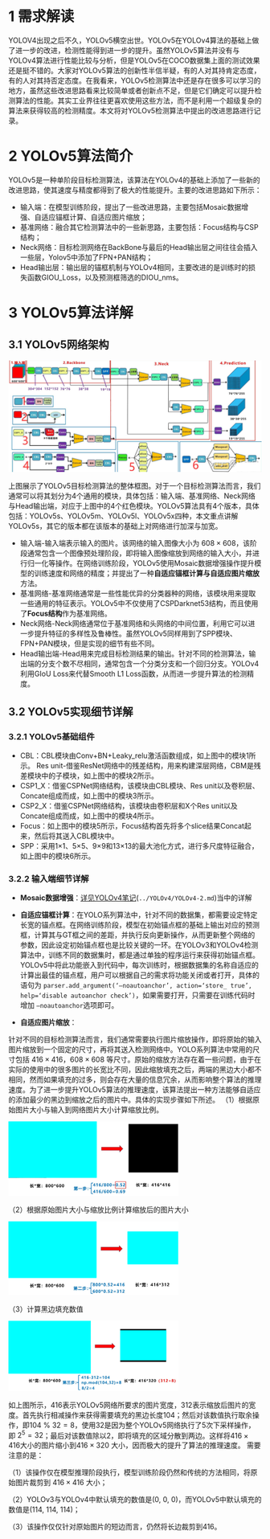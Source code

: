 # 1 需求解读

YOLOV4出现之后不久，YOLOv5横空出世。YOLOv5在YOLOv4算法的基础上做了进一步的改进，检测性能得到进一步的提升。虽然YOLOv5算法并没有与YOLOv4算法进行性能比较与分析，但是YOLOv5在COCO数据集上面的测试效果还是挺不错的。大家对YOLOv5算法的创新性半信半疑，有的人对其持肯定态度，有的人对其持否定态度。在我看来，YOLOv5检测算法中还是存在很多可以学习的地方，虽然这些改进思路看来比较简单或者创新点不足，但是它们确定可以提升检测算法的性能。其实工业界往往更喜欢使用这些方法，而不是利用一个超级复杂的算法来获得较高的检测精度。本文将对YOLOv5检测算法中提出的改进思路进行记录。



# 2 YOLOv5算法简介

YOLOv5是一种单阶段目标检测算法，该算法在YOLOv4的基础上添加了一些新的改进思路，使其速度与精度都得到了极大的性能提升。主要的改进思路如下所示：

- 输入端：在模型训练阶段，提出了一些改进思路，主要包括Mosaic数据增强、自适应锚框计算、自适应图片缩放；
- 基准网络：融合其它检测算法中的一些新思路，主要包括：Focus结构与CSP结构；
- Neck网络：目标检测网络在BackBone与最后的Head输出层之间往往会插入一些层，Yolov5中添加了FPN+PAN结构；
- Head输出层：输出层的锚框机制与YOLOv4相同，主要改进的是训练时的损失函数GIOU_Loss，以及预测框筛选的DIOU_nms。

# 3 YOLOv5算法详解

## 3.1 YOLOv5网络架构

<img src="./.assets/image-20230719171929450.png" alt="image-20230719171929450" style="zoom:50%;" />

上图展示了YOLOv5目标检测算法的整体框图。对于一个目标检测算法而言，我们通常可以将其划分为4个通用的模块，具体包括：输入端、基准网络、Neck网络与Head输出端，对应于上图中的4个红色模块。YOLOv5算法具有4个版本，具体包括：YOLOv5s、YOLOv5m、YOLOv5l、YOLOv5x四种，本文重点讲解YOLOv5s，其它的版本都在该版本的基础上对网络进行加深与加宽。

- 输入端-输入端表示输入的图片。该网络的输入图像大小为 $608 \times 608$，该阶段通常包含一个图像预处理阶段，即将输入图像缩放到网络的输入大小，并进行归一化等操作。在网络训练阶段，YOLOv5使用Mosaic数据增强操作提升模型的训练速度和网络的精度；并提出了一种**自适应锚框计算与自适应图片缩放**方法。
- 基准网络-基准网络通常是一些性能优异的分类器种的网络，该模块用来提取一些通用的特征表示。YOLOv5中不仅使用了CSPDarknet53结构，而且使用了**Focus结构**作为基准网络。
- Neck网络-Neck网络通常位于基准网络和头网络的中间位置，利用它可以进一步提升特征的多样性及鲁棒性。虽然YOLOv5同样用到了SPP模块、FPN+PAN模块，但是实现的细节有些不同。
- Head输出端-Head用来完成目标检测结果的输出。针对不同的检测算法，输出端的分支个数不尽相同，通常包含一个分类分支和一个回归分支。YOLOv4利用GIoU Loss来代替Smooth L1 Loss函数，从而进一步提升算法的检测精度。

## 3.2 YOLOv5实现细节详解

### 3.2.1 YOLOv5基础组件

- CBL：CBL模块由Conv+BN+Leaky_relu激活函数组成，如上图中的模块1所示。
    Res unit-借鉴ResNet网络中的残差结构，用来构建深层网络，CBM是残差模块中的子模块，如上图中的模块2所示。
- CSP1_X：借鉴CSPNet网络结构，该模块由CBL模块、Res unit以及卷积层、Concate组成而成，如上图中的模块3所示。
- CSP2_X：借鉴CSPNet网络结构，该模块由卷积层和X个Res unit以及Concate组成而成，如上图中的模块4所示。
- Focus：如上图中的模块5所示，Focus结构首先将多个slice结果Concat起来，然后将其送入CBL模块中。
- SPP：采用1×1、5×5、9×9和13×13的最大池化方式，进行多尺度特征融合，如上图中的模块6所示。

### 3.2.2 输入端细节详解

- **Mosaic数据增强**：[详见YOLOv4笔记]()(`../YOLOv4/YOLOv4-2.md`)当中的详解

- **自适应锚框计算**：在YOLO系列算法中，针对不同的数据集，都需要设定特定长宽的锚点框。在网络训练阶段，模型在初始锚点框的基础上输出对应的预测框，计算其与GT框之间的差距，并执行反向更新操作，从而更新整个网络的参数，因此设定初始锚点框也是比较关键的一环。在YOLOv3和YOLOv4检测算法中，训练不同的数据集时，都是通过单独的程序运行来获得初始锚点框。YOLOv5中将此功能嵌入到代码中，每次训练时，根据数据集的名称自适应的计算出最佳的锚点框，用户可以根据自己的需求将功能关闭或者打开，具体的语句为 `parser.add_argument(‘–noautoanchor’, action=‘store_ true’, help=‘disable autoanchor check’)`，如果需要打开，只需要在训练代码时增加 `–noautoanchor`选项即可。

- **自适应图片缩放**：

针对不同的目标检测算法而言，我们通常需要执行图片缩放操作，即将原始的输入图片缩放到一个固定的尺寸，再将其送入检测网络中。YOLO系列算法中常用的尺寸包括 $416 \times 416$，$608 \times 608$ 等尺寸。原始的缩放方法存在着一些问题，由于在实际的使用中的很多图片的长宽比不同，因此缩放填充之后，两端的黑边大小都不相同，然而如果填充的过多，则会存在大量的信息冗余，从而影响整个算法的推理速度。为了进一步提升YOLOv5算法的推理速度，该算法提出一种方法能够自适应的添加最少的黑边到缩放之后的图片中。具体的实现步骤如下所述。
（1）根据原始图片大小与输入到网络图片大小计算缩放比例。

​									 <img src="./.assets/image-20230719185704177.png" alt="image-20230719185704177" style="zoom:33%;" />
​    

（2）根据原始图片大小与缩放比例计算缩放后的图片大小

<img src="./.assets/image-20230719185843956.png" alt="image-20230719185843956" style="zoom:33%;" />

（3）计算黑边填充数值

<img src="./.assets/image-20230719185929891.png" alt="image-20230719185929891" style="zoom:33%;" />

如上图所示，416表示YOLOv5网络所要求的图片宽度，312表示缩放后图片的宽度。首先执行相减操作来获得需要填充的黑边长度104；然后对该数值执行取余操作，即$104\  \%\  32 = 8$，使用32是因为整个YOLOv5网络执行了5次下采样操作，即 $2^5 = 32$；最后对该数值除以2，即将填充的区域分散到两边。这样将$416 \times 416$大小的图片缩小到$416 \times 320$ 大小，因而极大的提升了算法的推理速度。
需要注意的是：

（1）该操作仅在模型推理阶段执行，模型训练阶段仍然和传统的方法相同，将原始图片裁剪到 $416 \times 416$ 大小；

（2）YOLOv3与YOLOv4中默认填充的数值是(0, 0, 0)，而YOLOv5中默认填充的数值是(114, 114, 114)；

（3）该操作仅仅针对原始图片的短边而言，仍然将长边裁剪到416。